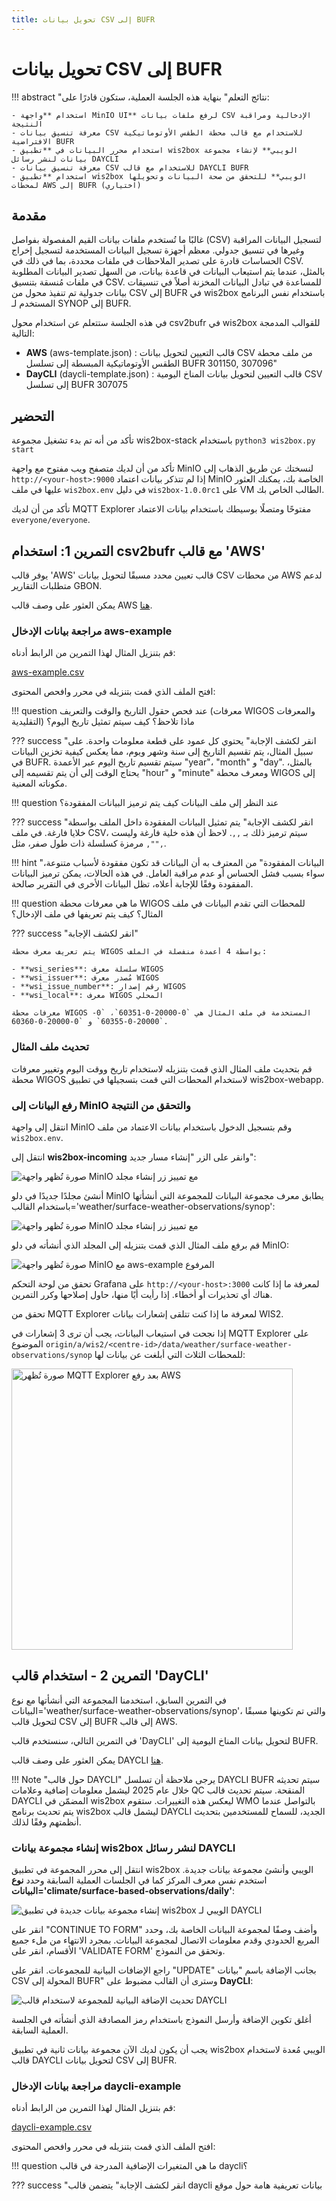 ```yaml
---
title: تحويل بيانات CSV إلى BUFR
---
```


# تحويل بيانات CSV إلى BUFR

!!! abstract "نتائج التعلم"
    بنهاية هذه الجلسة العملية، ستكون قادرًا على:

    - استخدام **واجهة MinIO UI** لرفع ملفات بيانات CSV الإدخالية ومراقبة النتيجة
    - معرفة تنسيق بيانات CSV للاستخدام مع قالب محطة الطقس الأوتوماتيكية الافتراضية BUFR
    - استخدام محرر البيانات في **تطبيق wis2box الويبي** لإنشاء مجموعة بيانات لنشر رسائل DAYCLI
    - معرفة تنسيق بيانات CSV للاستخدام مع قالب DAYCLI BUFR
    - استخدام **تطبيق wis2box الويبي** للتحقق من صحة البيانات وتحويلها لمحطات AWS إلى BUFR (اختياري)

## مقدمة

غالبًا ما تُستخدم ملفات بيانات القيم المفصولة بفواصل (CSV) لتسجيل البيانات المراقبة وغيرها في تنسيق جدولي.
معظم أجهزة تسجيل البيانات المستخدمة لتسجيل إخراج الحساسات قادرة على تصدير الملاحظات في ملفات محددة، بما في ذلك في CSV.
بالمثل، عندما يتم استيعاب البيانات في قاعدة بيانات، من السهل تصدير البيانات المطلوبة في ملفات مُنسقة بتنسيق CSV.
للمساعدة في تبادل البيانات المخزنة أصلاً في تنسيقات بيانات جدولية تم تنفيذ محول من CSV إلى BUFR في
wis2box باستخدام نفس البرنامج المستخدم لـ SYNOP إلى BUFR.

في هذه الجلسة ستتعلم عن استخدام محول csv2bufr في wis2box للقوالب المدمجة التالية:

- **AWS** (aws-template.json) : قالب التعيين لتحويل بيانات CSV من ملف محطة الطقس الأوتوماتيكية المبسطة إلى تسلسل BUFR 301150, 307096"
- **DayCLI** (daycli-template.json) : قالب التعيين لتحويل بيانات المناخ اليومية CSV إلى تسلسل BUFR 307075

## التحضير

تأكد من أنه تم بدء تشغيل مجموعة wis2box-stack باستخدام `python3 wis2box.py start`

تأكد من أن لديك متصفح ويب مفتوح مع واجهة MinIO لنسختك عن طريق الذهاب إلى `http://<your-host>:9000`
إذا لم تتذكر بيانات اعتماد MinIO الخاصة بك، يمكنك العثور عليها في ملف `wis2box.env` في دليل `wis2box-1.0.0rc1` على VM الطالب الخاص بك.

تأكد من أن لديك MQTT Explorer مفتوحًا ومتصلًا بوسيطك باستخدام بيانات الاعتماد `everyone/everyone`.

## التمرين 1: استخدام csv2bufr مع قالب 'AWS'

يوفر قالب 'AWS' قالب تعيين محدد مسبقًا لتحويل بيانات CSV من محطات AWS لدعم متطلبات التقارير GBON.

يمكن العثور على وصف قالب AWS [هنا](./../csv2bufr-templates/aws-template.md).

### مراجعة بيانات الإدخال aws-example

قم بتنزيل المثال لهذا التمرين من الرابط أدناه:

[aws-example.csv](./../../sample-data/aws-example.csv)

افتح الملف الذي قمت بتنزيله في محرر وافحص المحتوى:

!!! question
    عند فحص حقول التاريخ والوقت والتعريف (معرفات WIGOS والمعرفات التقليدية) ماذا تلاحظ؟ كيف سيتم تمثيل تاريخ اليوم؟

??? success "انقر لكشف الإجابة"
    يحتوي كل عمود على قطعة معلومات واحدة. على سبيل المثال، يتم تقسيم التاريخ إلى سنة وشهر ويوم، مما يعكس كيفية تخزين البيانات في BUFR. سيتم تقسيم تاريخ اليوم عبر الأعمدة "year"، "month" و "day". بالمثل، يحتاج الوقت إلى أن يتم تقسيمه إلى "hour" و "minute" ومعرف محطة WIGOS إلى مكوناته المعنية.

!!! question
    عند النظر إلى ملف البيانات كيف يتم ترميز البيانات المفقودة؟

??? success "انقر لكشف الإجابة"
    يتم تمثيل البيانات المفقودة داخل الملف بواسطة خلايا فارغة. في ملف CSV، سيتم ترميز ذلك بـ ``,,``. لاحظ أن هذه خلية فارغة وليست مرمزة كسلسلة ذات طول صفر، مثل ``,"",``.

!!! hint "البيانات المفقودة"
    من المعترف به أن البيانات قد تكون مفقودة لأسباب متنوعة، سواء بسبب فشل الحساس أو عدم مراقبة العامل. في هذه الحالات، يمكن ترميز البيانات المفقودة وفقًا للإجابة أعلاه، تظل البيانات الأخرى في التقرير صالحة.

!!! question
    ما هي معرفات محطة WIGOS للمحطات التي تقدم البيانات في ملف المثال؟ كيف يتم تعريفها في ملف الإدخال؟

??? success "انقر لكشف الإجابة"

    يتم تعريف معرف محطة WIGOS بواسطة 4 أعمدة منفصلة في الملف:

    - **wsi_series**: سلسلة معرف WIGOS
    - **wsi_issuer**: مُصدر معرف WIGOS
    - **wsi_issue_number**: رقم إصدار WIGOS
    - **wsi_local**: معرف WIGOS المحلي

    معرفات محطة WIGOS المستخدمة في ملف المثال هي `0-20000-0-60351`، `0-20000-0-60355` و `0-20000-0-60360`.	

### تحديث ملف المثال

قم بتحديث ملف المثال الذي قمت بتنزيله لاستخدام تاريخ ووقت اليوم وتغيير معرفات محطة WIGOS لاستخدام المحطات التي قمت بتسجيلها في تطبيق wis2box-webapp.

### رفع البيانات إلى MinIO والتحقق من النتيجة

انتقل إلى واجهة MinIO وقم بتسجيل الدخول باستخدام بيانات الاعتماد من ملف `wis2box.env`.

انتقل إلى **wis2box-incoming** وانقر على الزر "إنشاء مسار جديد":

<img alt="صورة تُظهر واجهة MinIO مع تمييز زر إنشاء مجلد" src="/../assets/img/minio-create-new-path.png"/>

أنشئ مجلدًا جديدًا في دلو MinIO يطابق معرف مجموعة البيانات للمجموعة التي أنشأتها باستخدام القالب='weather/surface-weather-observations/synop':

<img alt="صورة تُظهر واجهة MinIO مع تمييز زر إنشاء مجلد" src="/../assets/img/minio-create-new-path-metadata_id.png"/>

قم برفع ملف المثال الذي قمت بتنزيله إلى المجلد الذي أنشأته في دلو MinIO:

<img alt="صورة تُظهر واجهة MinIO مع aws-example المرفوع" src="/../assets/img/minio-upload-aws-example.png"/></center>

تحقق من لوحة التحكم Grafana على `http://<your-host>:3000` لمعرفة ما إذا كانت هناك أي تحذيرات أو أخطاء. إذا رأيت أيًا منها، حاول إصلاحها وكرر التمرين.

تحقق من MQTT Explorer لمعرفة ما إذا كنت تتلقى إشعارات بيانات WIS2.

إذا نجحت في استيعاب البيانات، يجب أن ترى 3 إشعارات في MQTT Explorer على الموضوع `origin/a/wis2/<centre-id>/data/weather/surface-weather-observations/synop` للمحطات الثلاث التي أبلغت عن بيانات لها:

<img width="450" alt="صورة تُظهر MQTT Explorer بعد رفع AWS" src="/../assets/img/mqtt-explorer-aws-upload.png"/>

## التمرين 2 - استخدام قالب 'DayCLI'

في التمرين السابق، استخدمنا المجموعة التي أنشأتها مع نوع البيانات='weather/surface-weather-observations/synop'، والتي تم تكوينها مسبقًا لتحويل قالب CSV إلى BUFR إلى قالب AWS.

في التمرين التالي، سنستخدم قالب 'DayCLI' لتحويل بيانات المناخ اليومية إلى BUFR.

يمكن العثور على وصف قالب DAYCLI [هنا](./../csv2bufr-templates/daycli-template.md).

!!! Note "حول قالب DAYCLI"
    يرجى ملاحظة أن تسلسل DAYCLI BUFR سيتم تحديثه خلال عام 2025 ليشمل معلومات إضافية وعلامات QC المنقحة. سيتم تحديث قالب DAYCLI المضمّن في wis2box ليعكس هذه التغييرات. ستقوم WMO بالتواصل عندما يتم تحديث برنامج wis2box ليشمل قالب DAYCLI الجديد، للسماح للمستخدمين بتحديث أنظمتهم وفقًا لذلك.

### إنشاء مجموعة بيانات wis2box لنشر رسائل DAYCLI

انتقل إلى محرر المجموعة في تطبيق wis2box الويبي وأنشئ مجموعة بيانات جديدة. استخدم نفس معرف المركز كما في الجلسات العملية السابقة وحدد **نوع البيانات='climate/surface-based-observations/daily'**:

<img alt="إنشاء مجموعة بيانات جديدة في تطبيق wis2box الويبي لـ DAYCLI" src="/../assets/img/wis2box-webapp-create-dataset-daycli.png"/>

انقر على "CONTINUE TO FORM" وأضف وصفًا لمجموعة البيانات الخاصة بك، وحدد المربع الحدودي وقدم معلومات الاتصال لمجموعة البيانات. بمجرد الانتهاء من ملء جميع الأقسام، انقر على 'VALIDATE FORM' وتحقق من النموذج.

راجع الإضافات البيانية للمجموعات. انقر على "UPDATE" بجانب الإضافة باسم "بيانات CSV المحولة إلى BUFR" وسترى أن القالب مضبوط على **DayCLI**:

<img alt="تحديث الإضافة البيانية للمجموعة لاستخدام قالب DAYCLI" src="/../assets/img/wis2box-webapp-update-data-plugin-daycli.png"/>

أغلق تكوين الإضافة وأرسل النموذج باستخدام رمز المصادقة الذي أنشأته في الجلسة العملية السابقة.

يجب أن يكون لديك الآن مجموعة بيانات ثانية في تطبيق wis2box الويبي مُعدة لاستخدام قالب DAYCLI لتحويل بيانات CSV إلى BUFR.

### مراجعة بيانات الإدخال daycli-example

قم بتنزيل المثال لهذا التمرين من الرابط أدناه:

[daycli-example.csv](./../../sample-data/daycli-example.csv)

افتح الملف الذي قمت بتنزيله في محرر وافحص المحتوى:

!!! question
    ما هي المتغيرات الإضافية المدرجة في قالب daycli؟

??? success "انقر لكشف الإجابة"
    يتضمن قالب daycli بيانات تعريفية هامة حول موقع